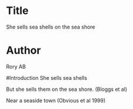 # Title
She sells sea shells on the sea shore

# Author
Rory AB

#Introduction
She sells sea shells

But she sells them on the sea shore. (Bloggs et al)

Near a seaside town (Obvious et al 1999)
